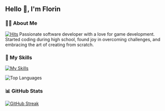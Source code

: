 ## Hello 👋, I'm Florin


### 👨‍💻 About Me
[![Hits](https://hits.sh/github.com/sherkan-n/hits.svg?color=blueviolet&label=Profile%20views)](https://hits.sh/github.com/silentsoft/hits/)
Passionate software developer with a love for game development.
Started coding during high school, found joy in overcoming challenges, and embracing the art of creating from scratch.

### 🚀 My Skills

[![My Skills](https://skillicons.dev/icons?i=html,css,tailwindcss,mui,js,ts,jquery,vue,nextjs,nodejs,express,php,laravel,symfony,c,mysql,github,git,vscode,nginx&theme=dark)](https://skillicons.dev/)

![Top Languages](https://github-readme-stats.vercel.app/api/top-langs/?username=sherkan-n&layout=compact&theme=dark)

### 📊 GitHub Stats

[![GitHub Streak](https://streak-stats.demolab.com/?user=sherkan-n&theme=dark)](https://git.io/streak-stats)
